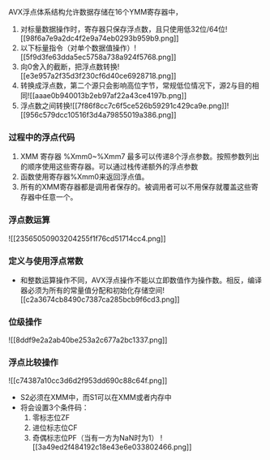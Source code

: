 AVX浮点体系结构允许数据存储在16个YMM寄存器中，
1. 对标量数据操作时，寄存器只保存浮点数，且只使用低32位/64位![[98f6a7e9a2dc4f2e9a74eb0293b959b9.png]]
2. 以下标量指令（对单个数据值操作）![[5f9d3fe63dda5ec5758a738a924f5768.png]]
3. 向0舍入的截断，把浮点数转换![[e3e957a2f35d3f230cf6d40ce6928718.png]]
4. 转换成浮点数，第二个源只会影响高位字节，常规低位情况下，源2与目的相同![[aaae0b940013b2eb97af22a43ce4197b.png]]
5. 浮点数之间转换![[7f86f8cc7c6f5ce526b59291c429ca9e.png]]![[956c579dcc10516f3d4a79855019a386.png]]


### 过程中的浮点代码
1. XMM 寄存器 %Xmm0~%Xmm7 最多可以传递8个浮点参数。按照参数列出的顺序使用这些寄存器。可以通过栈传递额外的浮点参数
2. 函数使用寄存器%Xmm0来返回浮点值。
3. 所有的XMM寄存器都是调用者保存的。被调用者可以不用保存就覆盖这些寄存器中任意一个。

### 浮点数运算
![[23565050903204255f1f76cd51714cc4.png]]

### 定义与使用浮点常数
- 和整数运算操作不同，AVX浮点操作不能以立即数值作为操作数。相反，编译器必须为所有的常量值分配和初始化存储空间![[c2a3674cb8490c7387ca285bcb9f6cd3.png]]

### 位级操作
![[8ddf9e2a2ab40be253a2c677a2bc1337.png]]
### 浮点比较操作
![[c74387a10cc3d6d2f953dd690c88c64f.png]]
- S2必须在XMM中，而S1可以在XMM或者内存中
- 将会设置3个条件码：
	1. 零标志位ZF
	2. 进位标志位CF
	3. 奇偶标志位PF（当有一方为NaN时为1）
	![[3a49ed2f484192c18e43e6e033802466.png]]

